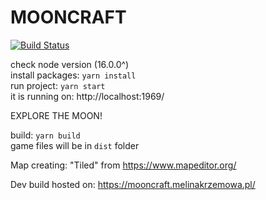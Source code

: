 # MOONCRAFT

[![Build Status](https://github.com/melinakrzemowa/mooncraft/workflows/CI%20CD/badge.svg?branch=master)](https://github.com/melinakrzemowa/mooncraft/actions?query=workflow%3A%22CI+CD%22)

check node version (16.0.0^)  
install packages: `yarn install`  
run project: `yarn start`  
it is running on: http://localhost:1969/  

EXPLORE THE MOON!

build: `yarn build`  
game files will be in `dist` folder  

Map creating: "Tiled" from https://www.mapeditor.org/  

Dev build hosted on: https://mooncraft.melinakrzemowa.pl/
